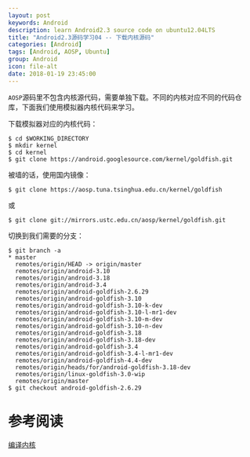 ```yaml
---
layout: post
keywords: Android
description: learn Android2.3 source code on ubuntu12.04LTS
title: "Android2.3源码学习04 -- 下载内核源码"
categories: [Android]
tags: [Android, AOSP, Ubuntu]
group: Android
icon: file-alt
date: 2018-01-19 23:45:00
---
```


`AOSP`源码里不包含内核源代码，需要单独下载。不同的内核对应不同的代码仓库，下面我们使用模拟器内核代码来学习。

下载模拟器对应的内核代码：

    $ cd $WORKING_DIRECTORY
    $ mkdir kernel
    $ cd kernel
    $ git clone https://android.googlesource.com/kernel/goldfish.git

<!--excerpt-->

被墙的话，使用国内镜像：

    $ git clone https://aosp.tuna.tsinghua.edu.cn/kernel/goldfish

或

    $ git clone git://mirrors.ustc.edu.cn/aosp/kernel/goldfish.git

切换到我们需要的分支：

    $ git branch -a
    * master
      remotes/origin/HEAD -> origin/master
      remotes/origin/android-3.10
      remotes/origin/android-3.18
      remotes/origin/android-3.4
      remotes/origin/android-goldfish-2.6.29
      remotes/origin/android-goldfish-3.10
      remotes/origin/android-goldfish-3.10-k-dev
      remotes/origin/android-goldfish-3.10-l-mr1-dev
      remotes/origin/android-goldfish-3.10-m-dev
      remotes/origin/android-goldfish-3.10-n-dev
      remotes/origin/android-goldfish-3.18
      remotes/origin/android-goldfish-3.18-dev
      remotes/origin/android-goldfish-3.4
      remotes/origin/android-goldfish-3.4-l-mr1-dev
      remotes/origin/android-goldfish-4.4-dev
      remotes/origin/heads/for/android-goldfish-3.18-dev
      remotes/origin/linux-goldfish-3.0-wip
      remotes/origin/master
    $ git checkout android-goldfish-2.6.29

# 参考阅读

[编译内核](https://source.android.com/source/building-kernels)
